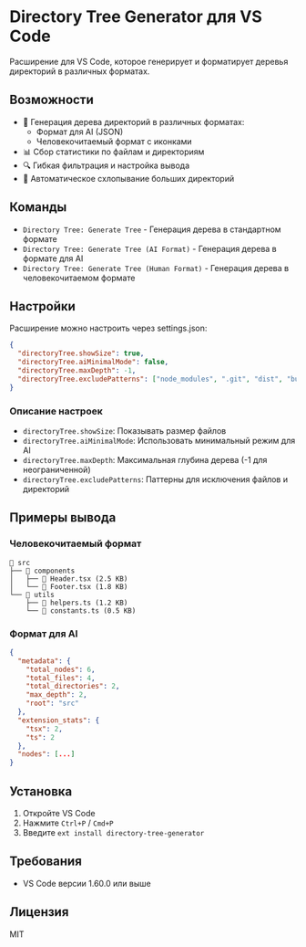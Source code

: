 # Directory Tree Generator для VS Code

Расширение для VS Code, которое генерирует и форматирует деревья директорий в различных форматах.

## Возможности

- 📁 Генерация дерева директорий в различных форматах:
  - Формат для AI (JSON)
  - Человекочитаемый формат с иконками
- 📊 Сбор статистики по файлам и директориям
- 🔍 Гибкая фильтрация и настройка вывода
- 📏 Автоматическое схлопывание больших директорий

## Команды

- `Directory Tree: Generate Tree` - Генерация дерева в стандартном формате
- `Directory Tree: Generate Tree (AI Format)` - Генерация дерева в формате для AI
- `Directory Tree: Generate Tree (Human Format)` - Генерация дерева в человекочитаемом формате

## Настройки

Расширение можно настроить через settings.json:

```json
{
  "directoryTree.showSize": true,
  "directoryTree.aiMinimalMode": false,
  "directoryTree.maxDepth": -1,
  "directoryTree.excludePatterns": ["node_modules", ".git", "dist", "build"]
}
```

### Описание настроек

- `directoryTree.showSize`: Показывать размер файлов
- `directoryTree.aiMinimalMode`: Использовать минимальный режим для AI
- `directoryTree.maxDepth`: Максимальная глубина дерева (-1 для неограниченной)
- `directoryTree.excludePatterns`: Паттерны для исключения файлов и директорий

## Примеры вывода

### Человекочитаемый формат

```
📁 src
├── 📁 components
│   ├── 📄 Header.tsx (2.5 KB)
│   └── 📄 Footer.tsx (1.8 KB)
└── 📁 utils
    ├── 📄 helpers.ts (1.2 KB)
    └── 📄 constants.ts (0.5 KB)
```

### Формат для AI

```json
{
  "metadata": {
    "total_nodes": 6,
    "total_files": 4,
    "total_directories": 2,
    "max_depth": 2,
    "root": "src"
  },
  "extension_stats": {
    "tsx": 2,
    "ts": 2
  },
  "nodes": [...]
}
```

## Установка

1. Откройте VS Code
2. Нажмите `Ctrl+P` / `Cmd+P`
3. Введите `ext install directory-tree-generator`

## Требования

- VS Code версии 1.60.0 или выше

## Лицензия

MIT
